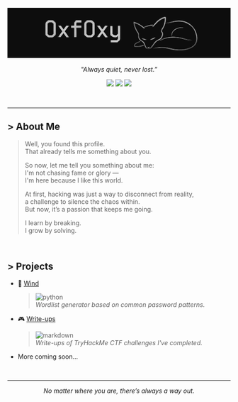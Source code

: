 ![0xf0xy](src/Banner.png)

<p align="center"><em>"Always quiet, never lost.”</em></p>

<p align="center">
  <img src="https://img.shields.io/badge/Offensive-Security-E4080A?style=for-the-badge&logo=kali-linux&logoColor=white" />
  <img src="https://img.shields.io/badge/Linux-User-000000?style=for-the-badge&logo=linux&logoColor=white" />
  <img src="https://img.shields.io/badge/Python-Dev-14354C?style=for-the-badge&logo=python&logoColor=white" />
</p>

<br>

---
## > About Me
> Well, you found this profile.  
> That already tells me something about you.  
>
> So now, let me tell you something about me:  
> I'm not chasing fame or glory —  
> I'm here because I like this world.  
> 
> At first, hacking was just a way to disconnect from reality,  
> a challenge to silence the chaos within.  
> But now, it’s a passion that keeps me going.  
>
> I learn by breaking.  
> I grow by solving.  

<br>

## > Projects
- 🍃 [Wind](https://github.com/0xf0xy/Wind)  
  > ![python](https://img.shields.io/badge/Python-14354C?style=flat&logo=python)  
  > *Wordlist generator based on common password patterns.*

<!-- - 🦑 [Kraken](https://github.com/0xf0xy/Kraken)  
  > *An experimental exploit for KRACK (Key Reinstallation Attack) on WPA2.* -->
  
<!-- - [Playground](https://github.com/0xf0xy/Playground)
  >
  > -->

- 🎮 [Write-ups](https://github.com/0xf0xy/write-ups)  
  > ![markdown](https://img.shields.io/badge/Markdown-000000?style=flat&logo=markdown)    
  > *Write-ups of TryHackMe CTF challenges I've completed.*

<!-- - 🌹 [Poems](https://github.com/0xf0xy/Poems)  
  > ![markdown](https://img.shields.io/badge/Markdown-000000?style=flat&logo=markdown)  
  > *Poetry from my mind — echoes from the quiet moments.* -->

- More coming soon...

<br>

---
<p align="center"><em>No matter where you are, there’s always a way out.</em></p>

